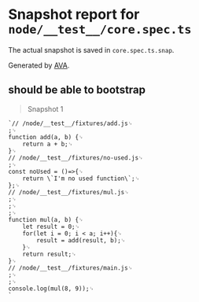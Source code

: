 # Snapshot report for `node/__test__/core.spec.ts`

The actual snapshot is saved in `core.spec.ts.snap`.

Generated by [AVA](https://avajs.dev).

## should be able to bootstrap

> Snapshot 1

    `// /node/__test__/fixtures/add.js␊
    ;␊
    function add(a, b) {␊
        return a + b;␊
    }␊
    // /node/__test__/fixtures/no-used.js␊
    ;␊
    const noUsed = ()=>{␊
        return \`I'm no used function\`;␊
    };␊
    // /node/__test__/fixtures/mul.js␊
    ;␊
    ;␊
    ;␊
    function mul(a, b) {␊
        let result = 0;␊
        for(let i = 0; i < a; i++){␊
            result = add(result, b);␊
        }␊
        return result;␊
    }␊
    // /node/__test__/fixtures/main.js␊
    ;␊
    ;␊
    console.log(mul(8, 9));␊
    `

